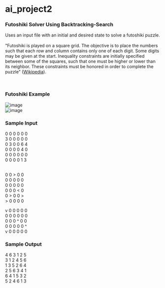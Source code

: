 # ai_project2
<h3>Futoshiki Solver Using Backtracking-Search</h3>
Uses an input file with an initial and desired state to solve a futoshiki puzzle.<br><br>
"Futoshiki is played on a square grid. The objective is to place the numbers such that each row and column contains only one of each digit. Some digits may be given at the start. Inequality constraints are initially specified between some of the squares, such that one must be higher or lower than its neighbor. These constraints must be honored in order to complete the puzzle" (<a href="https://en.wikipedia.org/wiki/Futoshiki">Wikipedia</a>).<br>

<br><h3>Futoshiki Example</h3>
![image](https://user-images.githubusercontent.com/91436116/201365407-4cc5a94e-1ab1-4a58-9dcf-2ab86c5cde83.png)<br>
![image](https://user-images.githubusercontent.com/91436116/201365450-a1f1e6b1-6fe4-4d7d-8f2a-c3c0a54a2a42.png)<br>

<h3>Sample Input</h3>
0 0 0 0 0 0<br>
3 0 0 0 0 0<br>
0 3 0 0 6 4<br>
0 0 0 0 4 0<br>
0 0 0 0 0 0<br>
0 0 0 0 1 3<br><br>

0 0 > 0 0<br>
0 0 0 0 0<br>
0 0 0 0 0<br>
0 0 0 < 0<br>
0 > 0 0 ><br>
\> 0 0 0 0<br>

v 0 0 0 0 0<br>
0 0 0 0 0 0<br>
0 0 0 ^ 0 0<br>
0 0 0 0 0 ^<br>
v 0 0 0 0 0<br>

<h3>Sample Output</h3>
4 6 3 1 2 5 <br>
3 1 2 4 5 6 <br>
1 3 5 2 6 4 <br>
2 5 6 3 4 1 <br>
6 4 1 5 3 2 <br>
5 2 4 6 1 3
